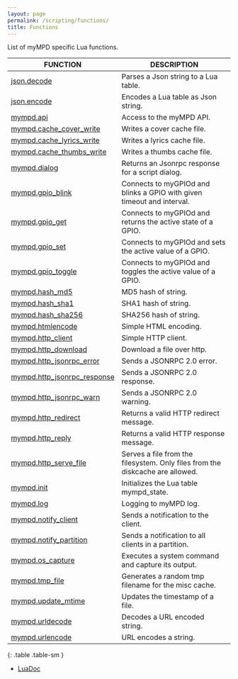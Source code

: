 ```yaml
---
layout: page
permalink: /scripting/functions/
title: Functions
---
```


List of myMPD specific Lua functions.

| FUNCTION | DESCRIPTION |
| -------- | ----------- |
| [json.decode]({{site.baseurl}}/scripting/functions/json) | Parses a Json string to a Lua table. |
| [json.encode]({{site.baseurl}}/scripting/functions/json) | Encodes a Lua table as Json string. |
| [mympd.api]({{site.baseurl}}/scripting/functions/mympd_api) | Access to the myMPD API. |
| [mympd.cache_cover_write]({{site.baseurl}}/scripting/functions/diskcache) | Writes a cover cache file. |
| [mympd.cache_lyrics_write]({{site.baseurl}}/scripting/functions/diskcache) | Writes a lyrics cache file. |
| [mympd.cache_thumbs_write]({{site.baseurl}}/scripting/functions/diskcache) | Writes a thumbs cache file. |
| [mympd.dialog]({{site.baseurl}}/scripting/functions/mympd_dialog) | Returns an Jsonrpc response for a script dialog. |
| [mympd.gpio_blink]({{site.baseurl}}/scripting/functions/gpio) | Connects to myGPIOd and blinks a GPIO with given timeout and interval. |
| [mympd.gpio_get]({{site.baseurl}}/scripting/functions/gpio) | Connects to myGPIOd and returns the active state of a GPIO. |
| [mympd.gpio_set]({{site.baseurl}}/scripting/functions/gpio) | Connects to myGPIOd and sets the active value of a GPIO. |
| [mympd.gpio_toggle]({{site.baseurl}}/scripting/functions/gpio) | Connects to myGPIOd and toggles the active value of a GPIO. |
| [mympd.hash_md5]({{site.baseurl}}/scripting/functions/util) | MD5 hash of string. |
| [mympd.hash_sha1]({{site.baseurl}}/scripting/functions/util) | SHA1 hash of string. |
| [mympd.hash_sha256]({{site.baseurl}}/scripting/functions/util) | SHA256 hash of string. |
| [mympd.htmlencode]({{site.baseurl}}/scripting/functions/util) | Simple HTML encoding. |
| [mympd.http_client]({{site.baseurl}}/scripting/functions/http_client) | Simple HTTP client. |
| [mympd.http_download]({{site.baseurl}}/scripting/functions/http_client) | Download a file over http. |
| [mympd.http_jsonrpc_error]({{site.baseurl}}/scripting/functions/http_replies) | Sends a JSONRPC 2.0 error. |
| [mympd.http_jsonrpc_response]({{site.baseurl}}/scripting/functions/http_replies) | Sends a JSONRPC 2.0 response. |
| [mympd.http_jsonrpc_warn]({{site.baseurl}}/scripting/functions/http_replies) | Sends a JSONRPC 2.0 warning. |
| [mympd.http_redirect]({{site.baseurl}}/scripting/functions/http_replies) | Returns a valid HTTP redirect message. |
| [mympd.http_reply]({{site.baseurl}}/scripting/functions/http_replies) | Returns a valid HTTP response message. |
| [mympd.http_serve_file]({{site.baseurl}}/scripting/functions/http_replies) | Serves a file from the filesystem. Only files from the diskcache are allowed. |
| [mympd.init]({{site.baseurl}}/scripting/functions/mympd_init) | Initializes the Lua table mympd_state. |
| [mympd.log]({{site.baseurl}}/scripting/functions/util) | Logging to myMPD log. |
| [mympd.notify_client]({{site.baseurl}}/scripting/functions/util) | Sends a notification to the client. |
| [mympd.notify_partition]({{site.baseurl}}/scripting/functions/util) | Sends a notification to all clients in a partition. |
| [mympd.os_capture]({{site.baseurl}}/scripting/functions/system_command) | Executes a system command and capture its output. |
| [mympd.tmp_file]({{site.baseurl}}/scripting/functions/diskcache) | Generates a random tmp filename for the misc cache. |
| [mympd.update_mtime]({{site.baseurl}}/scripting/functions/diskcache) | Updates the timestamp of a file. |
| [mympd.urldecode]({{site.baseurl}}/scripting/functions/util) | Decodes a URL encoded string. |
| [mympd.urlencode]({{site.baseurl}}/scripting/functions/util) | URL encodes a string. |
{: .table .table-sm }

- [LuaDoc]({{site.baseurl}}/luadoc/files/debug/contrib/lualibs/mympd.html)
